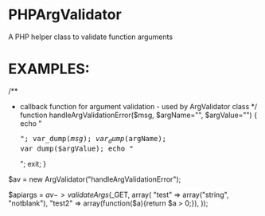PHPArgValidator
===============

A PHP helper class to validate function arguments

EXAMPLES:
===============

	
/**
* callback function for argument validation - used by ArgValidator class
*/
function handleArgValidationError($msg, $argName="", $argValue="")
{
	echo "<pre>";
	var_dump($msg);
	var_dump($argName);
	var_dump($argValue);
	echo "</pre>";
	exit;
}

$av = new ArgValidator("handleArgValidationError");

$apiargs = $av->validateArgs($_GET, array(
	"test" => array("string", "notblank"),
	"test2" => array(function($a){return $a > 0;}),
));
 
